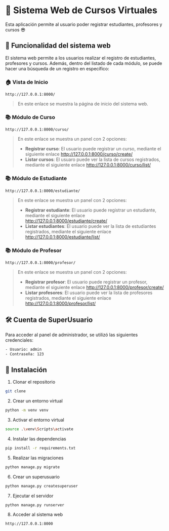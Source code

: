 # 🔎 Sistema Web de Cursos Virtuales

Esta aplicación permite al usuario poder registrar estudiantes, profesores y cursos 😎

## 📝 Funcionalidad del sistema web

El sistema web permite a los usuarios realizar el registro de estudiantes, profesores y cursos. Además, dentro del listado de cada módulo, se puede hacer una búsqueda de un registro en específico:

### 🏠 Vista de Inicio

`http://127.0.0.1:8000/`

> En este enlace se muestra la página de inicio del sistema web.

### 📚 Módulo de Curso

`http://127.0.0.1:8000/curso/`

> En este enlace se muestra un panel con 2 opciones:
>
> - **Registrar curso**: El usuario puede registrar un curso, mediante el siguiente enlace http://127.0.0.1:8000/curso/create/
> - **Listar cursos**: El usuaro puede ver la lista de cursos registrados, mediante el siguiente enlace http://127.0.0.1:8000/curso/list/

### 📚 Módulo de Estudiante

`http://127.0.0.1:8000/estudiante/`

> En este enlace se muestra un panel con 2 opciones:
>
> - **Registrar estudiante**: El usuario puede registrar un estudiante, mediante el siguiente enlace http://127.0.0.1:8000/estudiante/create/
> - **Listar estudiantes**: El usuario puede ver la lista de estudiantes registrados, mediante el siguiente enlace http://127.0.0.1:8000/estudiante/list/

### 📚 Módulo de Profesor

`http://127.0.0.1:8000/profesor/`

> En este enlace se muestra un panel con 2 opciones:
>
> - **Registrar profesor**: El usuario puede registrar un profesor, mediante el siguiente enlace http://127.0.0.1:8000/profesor/create/
> - **Listar profesores**: El usuario puede ver la lista de profesores registrados, mediante el siguiente enlace http://127.0.0.1:8000/profesor/list/

## 🛠️ Cuenta de SuperUsuario

Para acceder al panel de administrador, se utilizó las siguientes credenciales:

```bash
- Usuario: admin
- Contraseña: 123
```

## 🚀 Instalación

1. Clonar el repositorio

```bash
git clone
```

2. Crear un entorno virtual

```bash
python -m venv venv
```

3. Activar el entorno virtual

```bash
source .\venv\Scripts\activate
```

4. Instalar las dependencias

```bash
pip install -r requirements.txt
```

5. Realizar las migraciones

```bash
python manage.py migrate
```

6. Crear un superusuario

```bash
python manage.py createsuperuser
```

7. Ejecutar el servidor

```bash
python manage.py runserver
```

8. Acceder al sistema web

```bash
http://127.0.0.1:8000
```
